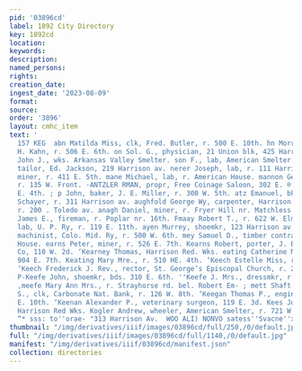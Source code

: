 ```yaml
---
pid: '03896cd'
label: 1892 City Directory
key: 1892cd
location: 
keywords: 
description: 
named_persons: 
rights: 
creation_date: 
ingest_date: '2023-08-09'
format: 
source: 
order: '3896'
layout: cmhc_item
text: '                                                                                          KAH
  157 KEG  abn Matilda Miss, clk, Fred. Butler, r. 500 E. 10th. hn Morris G., clk,
  H. Kahn, r. 506 E. 6th. on Sol. G., physician, 21 Union blk, 425 Harrison av. ser
  John J., wks. Arkansas Valley Smelter. son F., lab, American Smelter. tman David,
  tailor, Ed. Jackson, 219 Harrison av. nerer Joseph, lab, r. 111 Harrison av. e George,
  miner, r. 411 E. 5th. mane Michael, lab, r. American House. mannon George, lab,
  r. 135 W. Front. -ANTZLER RMAN, propr, Free Coinage Saloon, 302 E. ® 6th, r. 320
  E. 4th. ; p John, baker, J. E. Miller, r. 300 W. 5th. atz Emanuel, bkkpr, Adolph
  Schayer, r. 311 Harrison av. aughfold George Wy, carpenter, Harrison Red. Wks.,
  r. 200 . Toledo av. anagh Daniel, miner, r. Fryer Hill nr. Matchless Mine. avanagh
  James E., fireman, r. Poplar nr. 16th. Fmaay Robert T., r. 622 W. Elm. aye Timothy,
  lab, U. P. Ry, r. 119 E. 11th. ayen Murrey, shoemkr, 123 Harrison av. earney John,
  machinist, Colo. Mid. Ry, r. 500 W. 6th. mey Samuel D., timber contractor, r. American
  House. earns Peter, miner, r. 526 E. 7th. Kearns Robert, porter, J. B. Curcio &
  Co, 110 W. 2d. ‘Kearney Thomas, Harrison Red. Wks. eating Catherine Mrs., saloon,
  904 E. 7th. Keating Mary Mre., r. 510 HE. 4th. ‘Keech Estelle Miss, r. 204 W. 4th.
  ‘Keech Frederick J. Rev., rector, St. George’s Episcopal Church, r. 204 W. 4th.
  P-Keefe John, shoemkr, bds. 310 E. 6th. ''Keefe J. Mrs., dressmkr, r. 209 W. 4th.
  ,meefe Mary Ann Mrs., r. Strayhorse rd. bel. Robert Em- ; mett Shaft. (Keefer Peter
  S., clk, Carbonate Nat. Bank, r. 126 W. 8th. ‘Keegan Thomas P., engineer, r. 519
  E. 10th. ‘Keenan Alexander P., veterinary surgeon, 119 E. 3d. Kees Joseph, lab,
  Harrison Red Wks. Kogler Andrew, wheeler, American Smelter, r. 721 W. m.  BE, Brown,
  “* sss: to''orae- "313 Harrison Av.  WOO ALI) NONVO satess''Svacne''xe "00 100 STIAQVH1 '
thumbnail: "/img/derivatives/iiif/images/03896cd/full/250,/0/default.jpg"
full: "/img/derivatives/iiif/images/03896cd/full/1140,/0/default.jpg"
manifest: "/img/derivatives/iiif/03896cd/manifest.json"
collection: directories
---
```

